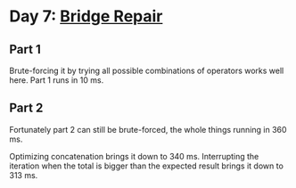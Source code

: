 # Day 7: [Bridge Repair](https://adventofcode.com/2024/day/7)

## Part 1

Brute-forcing it by trying all possible combinations of operators works well here. Part 1 runs in 10 ms.

## Part 2

Fortunately part 2 can still be brute-forced, the whole things running in 360 ms.

Optimizing concatenation brings it down to 340 ms. Interrupting the iteration when the total is bigger than the expected result brings it down to 313 ms.